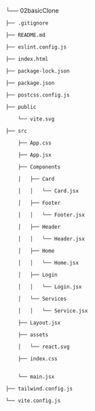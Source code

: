 └── 02basicClone

    ├── .gitignore

    ├── README.md

    ├── eslint.config.js

    ├── index.html

    ├── package-lock.json

    ├── package.json

    ├── postcss.config.js

    ├── public

        └── vite.svg

    ├── src

        ├── App.css

        ├── App.jsx

        ├── Components

        │   ├── Card

        │   │   └── Card.jsx

        │   ├── Footer

        │   │   └── Footer.jsx

        │   ├── Header

        │   │   └── Header.jsx

        │   ├── Home

        │   │   └── Home.jsx

        │   ├── Login

        │   │   └── Login.jsx

        │   └── Services

        │   │   └── Service.jsx

        ├── Layout.jsx

        ├── assets

        │   └── react.svg

        ├── index.css


        └── main.jsx

    ├── tailwind.config.js

    └── vite.config.js


